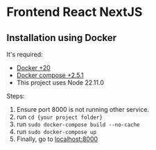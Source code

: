 Frontend React NextJS
====================


## Installation using Docker
It's required: 

* [Docker +20](https://www.docker.com/)
* [Docker compose +2.5.1](https://docs.docker.com/compose/install/other/)
* This project uses Node 22.11.0


Steps:

1. Ensure port 8000 is not running other service.
1. run `cd {your project folder}`
1. run `sudo docker-compose build --no-cache`
1. run `sudo docker-compose up`
1. Finally, go to [localhost:8000](http://localhost:8000)


